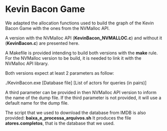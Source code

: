 # Kevin Bacon Game

We adapted the allocation functions used to build the graph of the Kevin Bacon Game with the ones from the NVMalloc API.

A version with the NVMalloc API (__KevinBacon_NVMALLOC.c__) and without it (__KevinBacon.c__) are presented here.

A Makefile is provided intending to build both versions with the __make__ rule. For the NVMalloc version to be build, it is needed to link it with the NVMalloc API library.

Both versions expect at least 2 parameters as follow:

./KevinBacon.exe [Database file] [List of actors for queries (in pairs)]

A third parameter can be provided in then NVMalloc API version to inform the name of the dump file. If the third parameter is not provided, it will use a default name for the dump file.

The script that we used to download the database from IMDB is also provided: __baixa_e_processa_arquivos.sh__
It produces the file __atores.completos__, that is the database that we used.